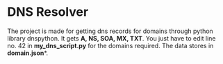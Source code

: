 # DNS Resolver

The project is made for getting dns records for domains through python library dnspython. It gets **A, NS, SOA, MX, TXT**. 
You just have to edit line no. 42 in **my_dns_script.py** for the domains required. The data stores in **domain.json***.
